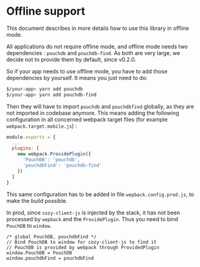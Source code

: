 # Offline support

This document describes in more details how to use this library in offline mode.

All applications do not require offline mode, and offline mode needs two dependencies : `pouchdb` and `pouchdb-find`.
As both are very large, we decide not to provide them by default, since v0.2.0.

So if your app needs to use offline mode, you have to add those dependencies by yourself. It means you just need to do:

```bash
$/your-app> yarn add pouchdb
$/your-app> yarn add pouchdb-find
```

Then they will have to import `pouchdb` and `pouchdbfind` globally, as they are not imported in codebase anymore. This means adding the following configuration in all concerned webpack target files (for example `webpack.target.mobile.js`) :

```js
module.exports = {
  ...
  plugins: [
    new webpack.ProvidePlugin({
      'PouchDB': 'pouchdb',
      'pouchdbFind': 'pouchdb-find'
    })
  ]
}
```

This same configuration has to be added in file `wepback.config.prod.js`, to make the build possible.

In prod, since `cozy-client-js` is injected by the stack, it has not been processed by `wepback` and the `ProvidePlugin`. Thus you need to bind `PouchDB` to `window`.

```
/* global PouchDB, pouchdbFind */
// Bind PouchDB to window for cozy-client-js to find it
// PouchDB is provided by webpack through ProvidedPlugin
window.PouchDB = PouchDB
window.pouchdbFind = pouchdbFind
```

